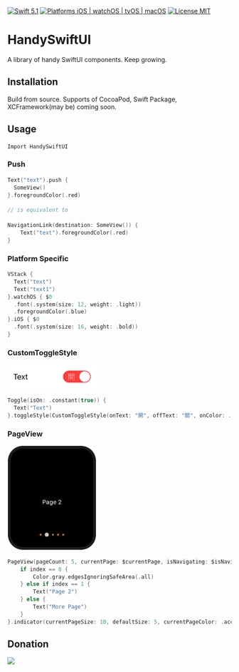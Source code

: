 [![Swift 5.1](https://img.shields.io/badge/Swift-5.1-orange.svg?style=flat)](https://swift.org)
[![Platforms iOS | watchOS | tvOS | macOS](https://img.shields.io/badge/Platforms-iOS%20%7C%20watchOS%20%7C%20tvOS%20%7C%20macOS-lightgray.svg?style=flat)](http://www.apple.com)
[![License MIT](https://img.shields.io/badge/License-MIT-lightgrey.svg?style=flat)](https://github.com/tadija/AEXML/blob/master/LICENSE)

# HandySwiftUI

A library of handy SwiftUI components. Keep growing.

## Installation

Build from source. Supports of CocoaPod, Swift Package, XCFramework(may be) coming soon.


## Usage

```
Import HandySwiftUI
```

### Push
```swift
Text("text").push {
  SomeView()
}.foregroundColor(.red)

// is equivalent to

NavigationLink(destination: SomeView()) {
    Text("text").foregroundColor(.red)
}
```

### Platform Specific
```swift
VStack {
  Text("text")
  Text("text1")
}.watchOS { $0
  .font(.system(size: 12, weight: .light))
  .foregroundColor(.blue)
}.iOS { $0
  .font(.system(size: 16, weight: .bold))
}
```

### CustomToggleStyle
<img src="./previews/CustomToggleStyle.png" width="200">

```swift
Toggle(isOn: .constant(true)) {
  Text("Text")
}.toggleStyle(CustomToggleStyle(onText: "開", offText: "關", onColor: .red))
```

### PageView
<img src="./previews/PageView.png" width="200">

```swift
PageView(pageCount: 5, currentPage: $currentPage, isNavigating: $isNavigating, titles: { String($0) }) { index in
    if index == 0 {
        Color.gray.edgesIgnoringSafeArea(.all)
    } else if index == 1 {
        Text("Page 2")
    } else {
        Text("More Page")
    }
}.indicator(currentPageSize: 10, defaultSize: 5, currentPageColor: .accentColor, defaultColor: .orange, opacity: 0.8)
```

## Donation

[![](https://www.paypalobjects.com/en_US/i/btn/btn_donateCC_LG.gif)](https://www.paypal.com/cgi-bin/webscr?cmd=_s-xclick&hosted_button_id=UXRR2S35YMCQC&source=url)
